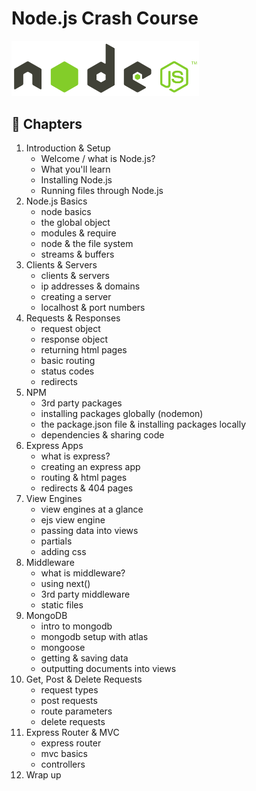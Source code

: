 # Node.js Crash Course

<p float="left">
  <a href="https://nodejs.org/en/"><img src="./public/nodejs.png" alt="Node.js" width="300"></a>
</p>

## 📖 Chapters

1. Introduction & Setup
   - Welcome / what is Node.js?
   - What you'll learn
   - Installing Node.js
   - Running files through Node.js
1. Node.js Basics
   - node basics
   - the global object
   - modules & require
   - node & the file system
   - streams & buffers
1. Clients & Servers
   - clients & servers
   - ip addresses & domains
   - creating a server
   - localhost & port numbers
1. Requests & Responses
   - request object
   - response object
   - returning html pages
   - basic routing
   - status codes
   - redirects
1. NPM
   - 3rd party packages
   - installing packages globally (nodemon)
   - the package.json file & installing packages locally
   - dependencies & sharing code
1. Express Apps
   - what is express?
   - creating an express app
   - routing & html pages
   - redirects & 404 pages
1. View Engines
   - view engines at a glance
   - ejs view engine
   - passing data into views
   - partials
   - adding css
1. Middleware
   - what is middleware?
   - using next()
   - 3rd party middleware
   - static files
1. MongoDB
   - intro to mongodb
   - mongodb setup with atlas
   - mongoose
   - getting & saving data
   - outputting documents into views
1. Get, Post & Delete Requests
   - request types
   - post requests
   - route parameters
   - delete requests
1. Express Router & MVC
   - express router
   - mvc basics
   - controllers
1. Wrap up
